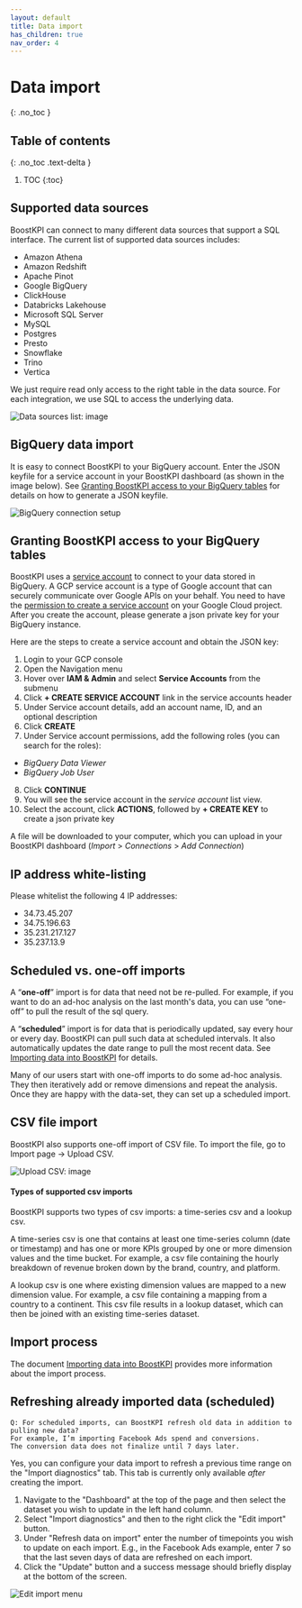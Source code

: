 ```yaml
---
layout: default
title: Data import
has_children: true
nav_order: 4
---
```


# Data import
{: .no_toc }

## Table of contents
{: .no_toc .text-delta }

1. TOC
{:toc}

## Supported data sources

BoostKPI can connect to many different data sources that support a SQL interface. The current list of supported data sources includes:
- Amazon Athena
- Amazon Redshift
- Apache Pinot
- Google BigQuery
- ClickHouse
- Databricks Lakehouse
- Microsoft SQL Server
- MySQL
- Postgres
- Presto
- Snowflake
- Trino
- Vertica

We just require read only access to the right table in the data source. For each integration, we use SQL to access the underlying data.

![Data sources list: image](../images/data-sources-list.png)

## BigQuery data import

It is easy to connect BoostKPI to your BigQuery account. Enter the JSON keyfile for a service account in your BoostKPI dashboard (as shown in the image below). See [Granting BoostKPI access to your BigQuery tables](#granting-boostkpi-access-to-your-bigquery-tables) for details on how to generate a JSON keyfile.

![BigQuery connection setup](../images/bigquery-setup.png)

## Granting BoostKPI access to your BigQuery tables

BoostKPI uses a [service account](https://cloud.google.com/compute/docs/access/service-accounts) to connect to your data stored in BigQuery. A GCP service account is a type of Google account that can securely communicate over Google APIs on your behalf.  You need to have the [permission to create a service account](https://cloud.google.com/iam/docs/creating-managing-service-accounts#permissions) on your Google Cloud project. After you create the account, please generate a json private key for your BigQuery instance.

Here are the steps to create a service account and obtain the JSON key:

1. Login to your GCP console
2. Open the Navigation menu
3. Hover over __IAM & Admin__ and select __Service Accounts__ from the submenu
4. Click __+ CREATE SERVICE ACCOUNT__ link in the service accounts header
5. Under Service account details, add an account name, ID, and an optional description
6. Click __CREATE__
7. Under Service account permissions, add the following roles (you can search for the roles):
- *BigQuery Data Viewer*
- *BigQuery Job User*
8. Click __CONTINUE__
9. You will see the service account in the *service account* list view.
10. Select the account, click __ACTIONS__, followed by __+ CREATE KEY__ to create a json private key

A file will be downloaded to your computer, which you can upload in your BoostKPI dashboard (*Import* > *Connections* > *Add Connection*)


## IP address white-listing

Please whitelist the following 4 IP addresses:
- 34.73.45.207
- 34.75.196.63
- 35.231.217.127
- 35.237.13.9

## Scheduled vs. one-off imports

A “**one-off**” import is for data that need not be re-pulled. For example, if you want to do an ad-hoc
analysis on the last month's data, you can use “one-off” to pull the result of the sql query.

A “**scheduled**” import is for data that is periodically updated, say every hour or every day. BoostKPI
can pull such data at scheduled intervals. It also automatically updates the date range to pull the
most recent data. See [Importing data into BoostKPI](/docs/data-import/guide/#importing-data-into-boostkpi) for details.

Many of our users start with one-off imports to do some ad-hoc analysis. They then iteratively add or
remove dimensions and repeat the analysis. Once they are happy with the data-set, they can set up a scheduled import.

## CSV file import

BoostKPI also supports one-off import of CSV file. To import the file, go to Import page -> Upload CSV.

![Upload CSV: image](../images/upload-csv.png)

#### Types of supported csv imports

BoostKPI supports two types of csv imports: a time-series csv and a lookup csv.

A time-series csv is one that contains at least one time-series column (date or timestamp) and has one or
more KPIs grouped by one or more dimension values and the time bucket. For example, a csv file containing
the hourly breakdown of revenue broken down by the brand, country, and platform.

A lookup csv is one where existing dimension values are mapped to a new dimension value. For example,
a csv file containing a mapping from a country to a continent. This csv file results in a lookup
dataset, which can then be joined with an existing time-series dataset.

## Import process

The document [Importing data into BoostKPI](/docs/data-import/guide/#importing-data-into-boostkpi)
provides more information about the import process.

## Refreshing already imported data (scheduled)

```
Q: For scheduled imports, can BoostKPI refresh old data in addition to pulling new data?
For example, I’m importing Facebook Ads spend and conversions.
The conversion data does not finalize until 7 days later.
```

Yes, you can configure your data import to refresh a previous time range on the "Import diagnostics" tab. This tab is currently only available *after* creating the import.

1. Navigate to the "Dashboard" at the top of the page and then select the dataset you wish to update in the left hand column.
2. Select "Import diagnostics" and then to the right click the "Edit import" button.
3. Under "Refresh data on import" enter the number of timepoints you wish to update on each import. E.g., in the Facebook Ads example, enter 7 so that the last seven days of data are refreshed on each import.
4. Click the "Update" button and a success message should briefly display at the bottom of the screen.

![Edit import menu](../images/edit-import-menu.png)
